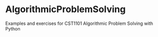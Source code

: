 # AlgorithmicProblemSolving
Examples and exercises for CST1101 Algorithmic Problem Solving with Python
